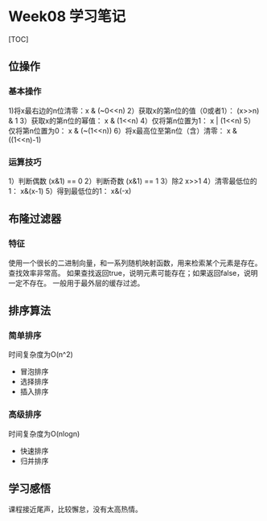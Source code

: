 # Week08 学习笔记

[TOC]

## 位操作

### 基本操作
1)将x最右边的n位清零：x & (~0<<n)
2）获取x的第n位的值（0或者1）： (x>>n) & 1
3）获取x的第n位的幂值： x & (1<<n)
4）仅将第n位置为1： x | (1<<n)
5）仅将第n位置为0： x & (~(1<<n))
6）将x最高位至第n位（含）清零： x & ((1<<n)-1)

### 运算技巧
1）判断偶数 (x&1) == 0
2）判断奇数  (x&1) == 1
3）除2       x>>1
4）清零最低位的1：  x&(x-1)
5）得到最低位的1：  x&(-x)

## 布隆过滤器
### 特征
使用一个很长的二进制向量，和一系列随机映射函数，用来检索某个元素是存在。
查找效率非常高。
如果查找返回true，说明元素可能存在；如果返回false，说明一定不存在。
一般用于最外层的缓存过滤。

## 排序算法
### 简单排序
时间复杂度为O(n^2)
* 冒泡排序
* 选择排序
* 插入排序

### 高级排序
时间复杂度为O(nlogn)
* 快速排序
* 归并排序

## 学习感悟
课程接近尾声，比较懈怠，没有太高热情。
